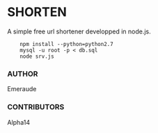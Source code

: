 # SHORTEN

A simple free url shortener developped in node.js.  

		npm install --python=python2.7
		mysql -u root -p < db.sql
		node srv.js

### AUTHOR

Emeraude

### CONTRIBUTORS

Alpha14
